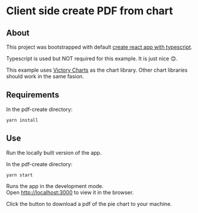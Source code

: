 # Client side create PDF from chart

## About

This project was bootstrapped with default [create react app with typescript](https://create-react-app.dev/docs/getting-started/).

 Typescript is used but NOT required for this example. It is just nice 😊.

 This example uses [Victory Charts](https://formidable.com/open-source/victory/docs/victory-pie) as the chart library. Other chart libraries should work in the same fasion.


## Requirements

In the pdf-create directory:

`yarn install`

## Use

Run the locally built version of the app.

In the pdf-create directory:

`yarn start`

Runs the app in the development mode.\
Open [http://localhost:3000](http://localhost:3000) to view it in the browser.

Click the button to download a pdf of the pie chart to your machine.
